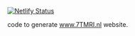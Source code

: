 [![Netlify Status](https://api.netlify.com/api/v1/badges/a3635347-6974-432f-9c59-dd06800403ba/deploy-status)](https://app.netlify.com/sites/7tmri/deploys)

code to generate www.7TMRI.nl website.